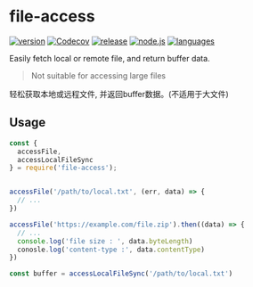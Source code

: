 # file-access

[![version](https://img.shields.io/npm/v/file-access?style=flat-square)](https://www.npmjs.com/package/file-access)
[![Codecov](https://img.shields.io/codecov/c/github/meqn/file-access?token=1498G3HFKJ&style=flat-square&logo=codecov)](https://codecov.io/gh/Meqn/file-access)
[![release](https://img.shields.io/github/actions/workflow/status/meqn/file-access/release.yml?style=flat-square)](https://github.com/Meqn/pipflow/releases)
[![node.js](https://img.shields.io/node/v/file-access?style=flat-square&logo=nodedotjs)](https://nodejs.org/en/about/releases/)
[![languages](https://img.shields.io/github/languages/top/meqn/file-access?style=flat-square)](https://github.com/Meqn/file-access)



Easily fetch local or remote file, and return buffer data.

> Not suitable for accessing large files

轻松获取本地或远程文件, 并返回buffer数据。(不适用于大文件)


## Usage

```js
const {
  accessFile,
  accessLocalFileSync
} = require('file-access');


accessFile('/path/to/local.txt', (err, data) => {
  // ...
})

accessFile('https://example.com/file.zip').then((data) => {
  // ...
  console.log('file size : ', data.byteLength)
  conosle.log('content-type :', data.contentType)
})

const buffer = accessLocalFileSync('/path/to/local.txt')
```
